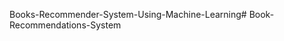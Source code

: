 Books-Recommender-System-Using-Machine-Learning#   B o o k - R e c o m m e n d a t i o n s - S y s t e m  
 